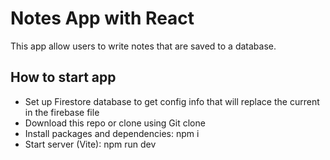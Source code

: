 # Notes App with React

This app allow users to write notes that are saved to a database.

## How to start app

- Set up Firestore database to get config info that will replace the current in the firebase file
- Download this repo or clone using Git clone
- Install packages and dependencies: npm i
- Start server (Vite): npm run dev
